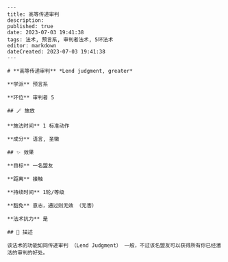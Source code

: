
    ---
    title: 高等传递审判
    description: 
    published: true
    date: 2023-07-03 19:41:38
    tags: 法术, 预言系, 审判者法术, 5环法术
    editor: markdown
    dateCreated: 2023-07-03 19:41:38
    ---

    # **高等传递审判** *Lend judgment, greater*

    **学派** 预言系 

    **环位** 审判者 5

    ## 🪄 施放

    **施法时间** 1 标准动作

    **成分** 语言, 圣徽

    ## ✨ 效果 

    **目标** 一名盟友 

    **距离** 接触  

    **持续时间** 1轮/等级 

    **豁免** 意志，通过则无效 （无害）

    **法术抗力** 是

    ## 📖 描述

    该法术的功能如同传递审判 （Lend Judgment） 一般，不过该名盟友可以获得所有你已经激活的审判的好处。
    